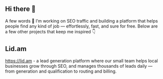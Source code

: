 ## Hi there 👋
A few words 🙂 I’m working on SEO traffic and building a platform that helps people find any kind of job — effortlessly, fast, and sure for free. Below are a few other projects that keep me inspired 👇

## Lid.am
https://lid.am - a lead generation platform where our small team helps local businesses grow through SEO, and manages thousands of leads daily — from generation and qualification to routing and billing.

<!--
**susoev/susoev** is a ✨ _special_ ✨ repository because its `README.md` (this file) appears on your GitHub profile.

Here are some ideas to get you started:

- 🔭 I’m currently working on ...
- 🌱 I’m currently learning ...
- 👯 I’m looking to collaborate on ...
- 🤔 I’m looking for help with ...
- 💬 Ask me about ...
- 📫 How to reach me: ...
- 😄 Pronouns: ...
- ⚡ Fun fact: ...
-->

